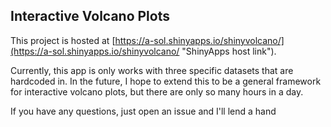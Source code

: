 ## Interactive Volcano Plots

This project is hosted at [https://a-sol.shinyapps.io/shinyvolcano/](https://a-sol.shinyapps.io/shinyvolcano/ "ShinyApps host link"). 

Currently, this app is only works with three specific datasets that are hardcoded in. In the future, I hope to extend this to be a general framework for interactive volcano plots, but there are only so many hours in a day. 

If you have any questions, just open an issue and I'll lend a hand

